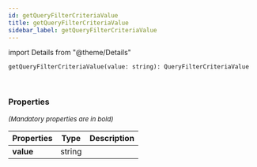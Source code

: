 ```yaml
---
id: getQueryFilterCriteriaValue
title: getQueryFilterCriteriaValue
sidebar_label: getQueryFilterCriteriaValue
---
```


import Details from "@theme/Details"


```tsx
getQueryFilterCriteriaValue(value: string): QueryFilterCriteriaValue
```
<br/>



### Properties

<font size="2"><i>(Mandatory properties are in bold)</i></font>

| Properties | Type | Description |
| --------- | ---- | ----------- |
| **value** | string |  |


